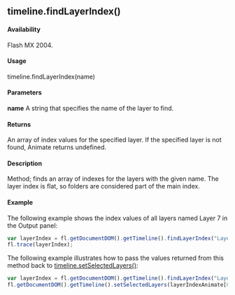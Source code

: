 ## timeline.findLayerIndex()

#### Availability

Flash MX 2004.

#### Usage

timeline.findLayerIndex(name)

#### Parameters

**name** A string that specifies the name of the layer to find.

#### Returns

An array of index values for the specified layer. If the specified layer is not found, Animate returns undefined.

#### Description

Method; finds an array of indexes for the layers with the given name. The layer index is flat, so folders are considered part of the main index.

#### Example

The following example shows the index values of all layers named Layer 7 in the Output panel:
```javascript
var layerIndex = fl.getDocumentDOM().getTimeline().findLayerIndex("Layer 7");
fl.trace(layerIndex);
```
The following example illustrates how to pass the values returned from this method back to
[timeline.setSelectedLayers()](../Timeline_object/timeli47.md):
```javascript
var layerIndex = fl.getDocumentDOM().getTimeline().findLayerIndex("Layer 1");
fl.getDocumentDOM().getTimeline().setSelectedLayers(layerIndexAnimate[0Animate], true);

```